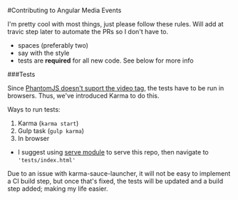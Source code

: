 #Contributing to Angular Media Events

I'm pretty cool with most things, just please follow these rules. Will add at travic step later to automate the PRs so I don't have to.

* spaces (preferably two)
* say with the style
* tests are **required** for all new code. See below for more info

###Tests

Since [PhantomJS doesn't suport the video tag](https://github.com/ariya/phantomjs/issues/10839), the tests have to be run in browsers. Thus, we've introduced Karma to do this.

Ways to run tests: 

1. Karma (`karma start`)
2. Gulp task (`gulp karma`)
3. In browser
  * I suggest using [serve module](https://www.npmjs.com/package/serve) to serve this repo, then navigate to `'tests/index.html'`

Due to an issue with karma-sauce-launcher, it will not be easy to implement a CI build step, but once that's fixed, the tests will be updated and a build step added; making my life easier.


